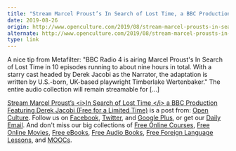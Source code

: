 ```yaml
---
title: "Stream Marcel Proust’s In Search of Lost Time, a BBC Production Featuring Derek Jacobi (Free for a Limited Time)"
date: 2019-08-26
origin: http://www.openculture.com/2019/08/stream-marcel-prousts-in-search-of-lost-time-a-bbc-production.html
alternate: http://www.openculture.com/2019/08/stream-marcel-prousts-in-search-of-lost-time-a-bbc-production.html
type: link
---
```


<p>A nice tip from Metafilter: &quot;BBC Radio 4 is airing Marcel Proust's In Search of Lost Time in 10 episodes running to about nine hours in total. With a starry cast headed by Derek Jacobi as the Narrator, the adaptation is written by U.S.-born, UK-based playwright Timberlake Wertenbaker.&quot; The entire audio collection will remain streamable for […]<br>
</p>
<p><a rel="nofollow" href="http://www.openculture.com/2019/08/stream-marcel-prousts-in-search-of-lost-time-a-bbc-production.html">Stream Marcel Proust’s &lt;i>In Search of Lost Time,&lt;/i> a BBC Production Featuring Derek Jacobi (Free for a Limited Time)</a> is a post from: <a href="http://www.openculture.com">Open Culture</a>. Follow us on <a href="https://www.facebook.com/openculture">Facebook</a>, <a href="https://twitter.com/#!/openculture">Twitter</a>, and <a href="https://plus.google.com/108579751001953501160/posts">Google Plus</a>, or get our <a href="http://www.openculture.com/dailyemail">Daily Email</a>. And don't miss our big collections of <a href="http://www.openculture.com/freeonlinecourses">Free Online Courses</a>, <a href="http://www.openculture.com/freemoviesonline">Free Online Movies</a>, <a href="http://www.openculture.com/free_ebooks">Free eBooks</a>, <a href="http://www.openculture.com/freeaudiobooks">Free Audio Books</a>, <a href="http://www.openculture.com/freelanguagelessons">Free Foreign Language Lessons</a>, and <a href="http://www.openculture.com/free_certificate_courses">MOOCs</a>.</p>